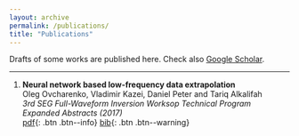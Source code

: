 ```yaml
---
layout: archive
permalink: /publications/
title: "Publications"
---
```


Drafts of some works are published here. Check also [Google Scholar](https://scholar.google.com/citations?user=MX75GS8AAAAJ&hl=fr).

___
1. **Neural network based low-frequency data extrapolation**  
Oleg Ovcharenko, Vladimir Kazei, Daniel Peter and Tariq Alkalifah  
_3rd SEG Full-Waveform Inversion Worksop Technical Program Expanded Abstracts (2017)_  
[pdf](/assets/papers/Abstract_NN_OKPA_17.pdf){: .btn .btn--info}
[bib](/assets/papers/Abstract_NN_OKPA_17.txt){: .btn .btn--warning}